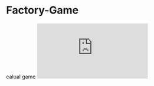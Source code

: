# Factory-Game
calual game
![Описание скриншота](https://github.com/dato-svg/Factory-Game/edit/main/README.md)
